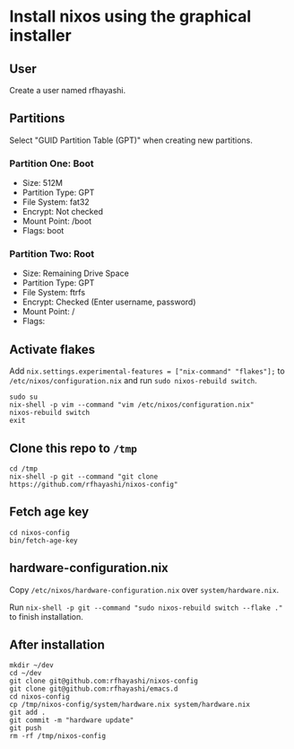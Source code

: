 # Install nixos using the graphical installer

## User

Create a user named rfhayashi.

## Partitions

Select "GUID Partition Table (GPT)" when creating new partitions.

### Partition One: Boot

- Size: 512M
- Partition Type: GPT
- File System: fat32
- Encrypt: Not checked
- Mount Point: /boot
- Flags: boot

### Partition Two: Root

- Size: Remaining Drive Space
- Partition Type: GPT
- File System: ftrfs
- Encrypt: Checked (Enter username, password)
- Mount Point: /
- Flags:

## Activate flakes

Add `nix.settings.experimental-features = ["nix-command" "flakes"];`
to `/etc/nixos/configuration.nix` and run `sudo nixos-rebuild switch`.

```shell
sudo su
nix-shell -p vim --command "vim /etc/nixos/configuration.nix"
nixos-rebuild switch
exit
```

## Clone this repo to `/tmp`

```shell
cd /tmp
nix-shell -p git --command "git clone https://github.com/rfhayashi/nixos-config"
```

## Fetch age key

```shell
cd nixos-config
bin/fetch-age-key
```

## hardware-configuration.nix

Copy `/etc/nixos/hardware-configuration.nix` over `system/hardware.nix`.

Run `nix-shell -p git --command "sudo nixos-rebuild switch --flake ."` to finish installation.

## After installation

```shell
mkdir ~/dev
cd ~/dev
git clone git@github.com:rfhayashi/nixos-config
git clone git@github.com:rfhayashi/emacs.d
cd nixos-config
cp /tmp/nixos-config/system/hardware.nix system/hardware.nix
git add .
git commit -m "hardware update"
git push
rm -rf /tmp/nixos-config
```
